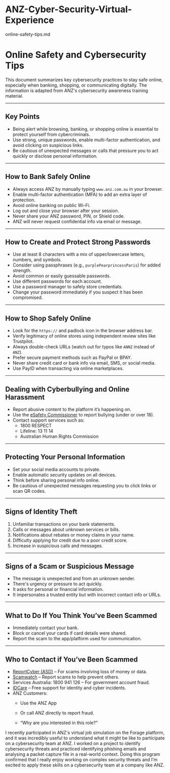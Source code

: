 # ANZ-Cyber-Security-Virtual-Experience
online-safety-tips.md
# Online Safety and Cybersecurity Tips

This document summarizes key cybersecurity practices to stay safe online, especially when banking, shopping, or communicating digitally. The information is adapted from ANZ's cybersecurity awareness training material.

---

## Key Points

- Being alert while browsing, banking, or shopping online is essential to protect yourself from cybercriminals.
- Use strong, unique passwords, enable multi-factor authentication, and avoid clicking on suspicious links.
- Be cautious of unexpected messages or calls that pressure you to act quickly or disclose personal information.

---

## How to Bank Safely Online

- Always access ANZ by manually typing `www.anz.com.au` in your browser.
- Enable multi-factor authentication (MFA) to add an extra layer of protection.
- Avoid online banking on public Wi-Fi.
- Log out and close your browser after your session.
- Never share your ANZ password, PIN, or Shield code.
- ANZ will never request confidential info via email or message.

---

## How to Create and Protect Strong Passwords

- Use at least 8 characters with a mix of upper/lowercase letters, numbers, and symbols.
- Consider using passphrases (e.g., `purplePearprincessParis`) for added strength.
- Avoid common or easily guessable passwords.
- Use different passwords for each account.
- Use a password manager to safely store credentials.
- Change your password immediately if you suspect it has been compromised.

---

## How to Shop Safely Online

- Look for the `https://` and padlock icon in the browser address bar.
- Verify legitimacy of online stores using independent review sites like Trustpilot.
- Always double-check URLs (watch out for typos like `ANNZ` instead of `ANZ`).
- Prefer secure payment methods such as PayPal or BPAY.
- Never share credit card or bank info via email, SMS, or social media.
- Use PayID when transacting via online marketplaces.

---

## Dealing with Cyberbullying and Online Harassment

- Report abusive content to the platform it’s happening on.
- Use the [eSafety Commissioner](https://www.esafety.gov.au/) to report bullying (under or over 18).
- Contact support services such as:
  - 1800 RESPECT
  - Lifeline: 13 11 14
  - Australian Human Rights Commission

---

## Protecting Your Personal Information

- Set your social media accounts to private.
- Enable automatic security updates on all devices.
- Think before sharing personal info online.
- Be cautious of unexpected messages requesting you to click links or scan QR codes.

---

## Signs of Identity Theft

1. Unfamiliar transactions on your bank statements.
2. Calls or messages about unknown services or bills.
3. Notifications about rebates or money claims in your name.
4. Difficulty applying for credit due to a poor credit score.
5. Increase in suspicious calls and messages.

---

## Signs of a Scam or Suspicious Message

- The message is unexpected and from an unknown sender.
- There's urgency or pressure to act quickly.
- It asks for personal or financial information.
- It impersonates a trusted entity but with incorrect contact info or URLs.

---

## What to Do If You Think You’ve Been Scammed

- Immediately contact your bank.
- Block or cancel your cards if card details were shared.
- Report the scam to the app/platform used for communication.

---

## Who to Contact if You’ve Been Scammed

- [ReportCyber (ASD)](https://www.cyber.gov.au/report) – For scams involving loss of money or data.
- [Scamwatch](https://www.scamwatch.gov.au/) – Report scams to help prevent others.
- Services Australia: 1800 941 126 – For government account fraud.
- [IDCare](https://www.idcare.org/) – Free support for identity and cyber incidents.
- ANZ Customers:
  - Use the ANZ App
  - Or call ANZ directly to report fraud.
 
  - “Why are you interested in this role?”

I recently participated in ANZ's virtual job simulation on the Forage platform,
and it was incredibly useful to understand what it might be like to participate
on a cybersecurity team at ANZ.
I worked on a project to identify cybersecurity threats and practiced
identifying phishing emails and analysing a packet capture file in a real-world
context.
Doing this program confirmed that I really enjoy working on complex security
threats and I’m excited to apply these skills on a cybersecurity team at a
company like ANZ.

